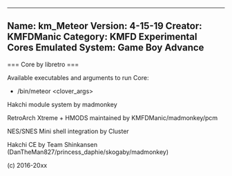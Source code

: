 -----------------------
Name: km_Meteor
Version: 4-15-19
Creator: KMFDManic
Category: KMFD Experimental Cores
Emulated System: Game Boy Advance
-----------------------
=== Core by libretro ===

Available executables and arguments to run Core:
- /bin/meteor <rom> <clover_args>

Hakchi module system by madmonkey

RetroArch Xtreme + HMODS maintained by KMFDManic/madmonkey/pcm

NES/SNES Mini shell integration by Cluster

Hakchi CE by Team Shinkansen (DanTheMan827/princess_daphie/skogaby/madmonkey)

(c) 2016-20xx
